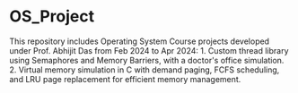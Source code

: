 # OS_Project
 This repository includes Operating System Course projects developed under Prof. Abhijit Das from Feb 2024 to Apr 2024: 1. Custom thread library using Semaphores and Memory Barriers, with a doctor's office simulation. 2. Virtual memory simulation in C with demand paging, FCFS scheduling, and LRU page replacement for efficient memory management.
